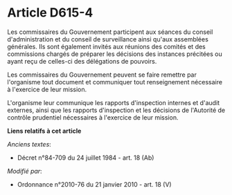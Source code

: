 # Article D615-4

Les commissaires du Gouvernement participent aux séances du conseil d'administration et du conseil de surveillance ainsi
qu'aux assemblées générales. Ils sont également invités aux réunions des comités et des commissions chargés de préparer les
décisions des instances précitées ou ayant reçu de celles-ci des délégations de pouvoirs.

Les commissaires du Gouvernement peuvent se faire remettre par l'organisme tout document et communiquer tout renseignement
nécessaire à l'exercice de leur mission.

L'organisme leur communique les rapports d'inspection internes et d'audit externes, ainsi que les rapports d'inspection et
les décisions de l'Autorité de contrôle prudentiel nécessaires à l'exercice de leur mission.

**Liens relatifs à cet article**

_Anciens textes_:

  - Décret n°84-709 du 24 juillet 1984 - art. 18 (Ab)

_Modifié par_:

  - Ordonnance n°2010-76 du 21 janvier 2010 - art. 18 (V)
